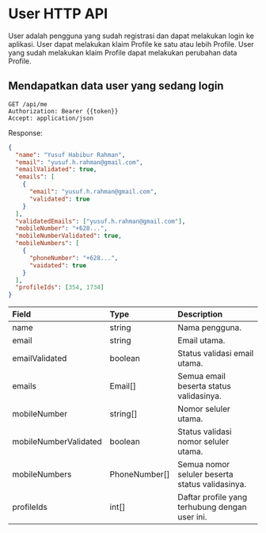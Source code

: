 # User HTTP API

User adalah pengguna yang sudah registrasi dan dapat melakukan login ke aplikasi. User dapat melakukan klaim Profile ke satu atau lebih Profile. User yang sudah melakukan klaim Profile dapat melakukan perubahan data Profile.

## Mendapatkan data user yang sedang login

```
GET /api/me
Authorization: Bearer {{token}}
Accept: application/json
```

Response:

```json
{
  "name": "Yusuf Habibur Rahman",
  "email": "yusuf.h.rahman@gmail.com",
  "emailValidated": true,
  "emails": [
    {
      "email": "yusuf.h.rahman@gmail.com",
      "validated": true
    }
  ],
  "validatedEmails": ["yusuf.h.rahman@gmail.com"],
  "mobileNumber": "+628...",
  "mobileNumberValidated": true,
  "mobileNumbers": [
    {
      "phoneNumber": "+628...",
      "vaidated": true
    }
  ],
  "profileIds": [354, 1734]
}
```

| Field | Type | Description |
| :--- | :--- | :--- |
| name | string | Nama pengguna. |
| email | string | Email utama. |
| emailValidated | boolean | Status validasi email utama. |
| emails | Email\[\] | Semua email beserta status validasinya. |
| mobileNumber | string\[\] | Nomor seluler utama. |
| mobileNumberValidated | boolean | Status validasi nomor seluler utama. |
| mobileNumbers | PhoneNumber\[\] | Semua nomor seluler beserta status validasinya. |
| profileIds | int\[\] | Daftar profile yang terhubung dengan user ini. |



